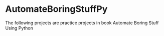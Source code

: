 # AutomateBoringStuffPy
The following projects are practice projects in book Automate Boring Stuff Using Python
